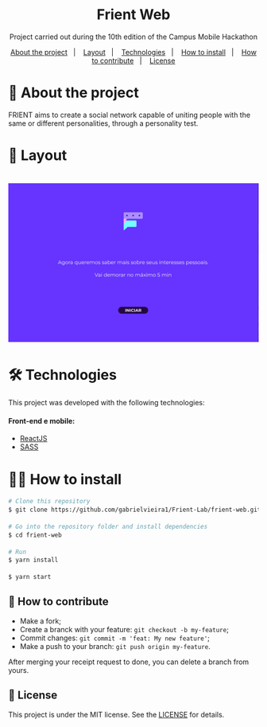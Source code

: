 <h1 align="center">Frient Web</h1>
<p align="center">Project carried out during the 10th edition of the Campus Mobile Hackathon</p>

<p align="center">
  <a href="#-about-the-project">About the project</a>&nbsp;&nbsp;&nbsp;|&nbsp;&nbsp;&nbsp;
  <a href="#-layout">Layout</a>&nbsp;&nbsp;&nbsp;|&nbsp;&nbsp;&nbsp;
  <a href="#-technologies">Technologies</a>&nbsp;&nbsp;&nbsp;|&nbsp;&nbsp;&nbsp;
  <a href="#-how-to-install">How to install</a>&nbsp;&nbsp;&nbsp;|&nbsp;&nbsp;&nbsp;
  <a href="#-how-to-contribute">How to contribute</a>&nbsp;&nbsp;&nbsp;|&nbsp;&nbsp;&nbsp;
  <a href="#memo-license">License</a>
</p>

# 📖 About the project
<p>FRIENT aims to create a social network capable of uniting people with the same or different personalities, through a personality test.</p>

# 🔖 Layout

<h1 align="center">
    <img alt="DsDelivery" title="#dsdelivery" src=".github/frient.png" />
</h1>

# 🛠 Technologies

This project was developed with the following technologies:

<h4>Front-end e mobile:</h4>

- [ReactJS](https://pt-br.reactjs.org/)
- [SASS](https://sass-lang.com/)


# 👨‍💻 How to install

```bash
# Clone this repository
$ git clone https://github.com/gabrielvieira1/Frient-Lab/frient-web.git

# Go into the repository folder and install dependencies
$ cd frient-web

# Run
$ yarn install

$ yarn start
```

## 🤔 How to contribute

- Make a fork;
- Create a branck with your feature: `git checkout -b my-feature`;
- Commit changes: `git commit -m 'feat: My new feature'`;
- Make a push to your branch: `git push origin my-feature`.

After merging your receipt request to done, you can delete a branch from yours.

## :memo: License

This project is under the MIT license. See the [LICENSE](LICENSE) for details.
